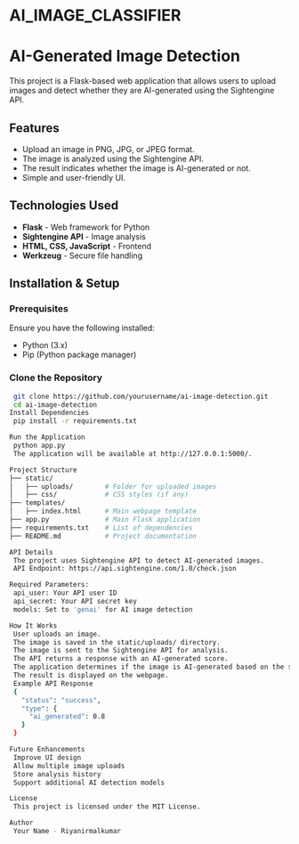 # AI_IMAGE_CLASSIFIER
# AI-Generated Image Detection

This project is a Flask-based web application that allows users to upload images and detect whether they are AI-generated using the Sightengine API.

## Features
- Upload an image in PNG, JPG, or JPEG format.
- The image is analyzed using the Sightengine API.
- The result indicates whether the image is AI-generated or not.
- Simple and user-friendly UI.

## Technologies Used
- **Flask** - Web framework for Python
- **Sightengine API** - Image analysis
- **HTML, CSS, JavaScript** - Frontend
- **Werkzeug** - Secure file handling

## Installation & Setup

### Prerequisites
Ensure you have the following installed:
- Python (3.x)
- Pip (Python package manager)

### Clone the Repository
```bash
 git clone https://github.com/yourusername/ai-image-detection.git
 cd ai-image-detection
Install Dependencies
 pip install -r requirements.txt

Run the Application
 python app.py 
 The application will be available at http://127.0.0.1:5000/.

Project Structure
├── static/
│   ├── uploads/        # Folder for uploaded images
│   ├── css/            # CSS styles (if any)
├── templates/
│   ├── index.html      # Main webpage template
├── app.py              # Main Flask application
├── requirements.txt    # List of dependencies
├── README.md           # Project documentation

API Details
 The project uses Sightengine API to detect AI-generated images.
 API Endpoint: https://api.sightengine.com/1.0/check.json

Required Parameters:
 api_user: Your API user ID
 api_secret: Your API secret key
 models: Set to 'genai' for AI image detection

How It Works
 User uploads an image.
 The image is saved in the static/uploads/ directory.
 The image is sent to the Sightengine API for analysis.
 The API returns a response with an AI-generated score.
 The application determines if the image is AI-generated based on the score (> 0.5 is considered AI-generated).
 The result is displayed on the webpage.
 Example API Response
 {
   "status": "success",
   "type": {
     "ai_generated": 0.8
   }
 }

Future Enhancements
 Improve UI design
 Allow multiple image uploads
 Store analysis history
 Support additional AI detection models

License
 This project is licensed under the MIT License.

Author
 Your Name - Riyanirmalkumar

